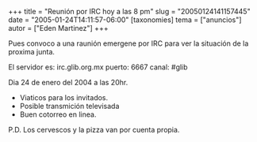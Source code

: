 +++
title = "Reunión por IRC hoy a las 8 pm"
slug = "20050124141157445"
date = "2005-01-24T14:11:57-06:00"
[taxonomies]
tema = ["anuncios"]
autor = ["Eden Martinez"]
+++

Pues convoco a una raunión emergene por IRC para ver la situación de la
proxima junta.


El servidor es: irc.glib.org.mx
puerto: 6667
canal: #glib

<!-- more -->
Dia 24 de enero del 2004 a las 20hr.

-   Viaticos para los invitados.
-   Posible transmición televisada
-   Buen cotorreo en linea.

P.D. Los cervescos y la pizza van por cuenta propia.

